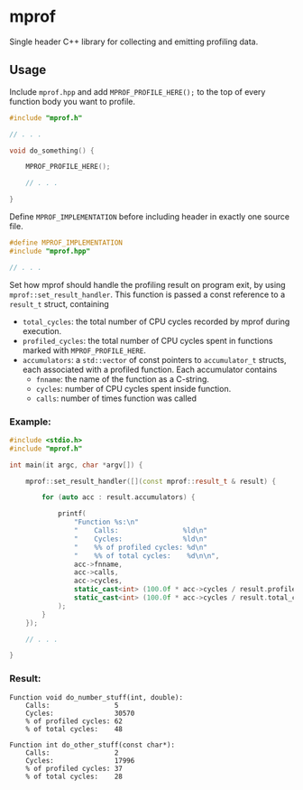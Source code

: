 # mprof
Single header C++ library for collecting and emitting profiling data.

## Usage

Include `mprof.hpp` and add `MPROF_PROFILE_HERE();` to the top of every function body you want to profile.
```c++
#include "mprof.h"

// . . . 

void do_something() {

    MPROF_PROFILE_HERE();

    // . . .

}
```
Define `MPROF_IMPLEMENTATION` before including header in exactly one source file.
```c++
#define MPROF_IMPLEMENTATION
#include "mprof.hpp"

// . . .
```
Set how mprof should handle the profiling result on program exit, by using `mprof::set_result_handler`. This function is passed a const reference to a `result_t` struct, containing
- `total_cycles`: the total number of CPU cycles recorded by mprof during execution.
- `profiled_cycles`: the total number of CPU cycles spent in functions marked with `MPROF_PROFILE_HERE`.
- `accumulators`: a `std::vector` of const pointers to `accumulator_t` structs, each associated with a profiled function. Each accumulator contains
    - `fnname`: the name of the function as a C-string.
    - `cycles`: number of CPU cycles spent inside function.
    - `calls`: number of times function was called
### Example:
```c++
#include <stdio.h>
#include "mprof.h"

int main(it argc, char *argv[]) {

    mprof::set_result_handler([](const mprof::result_t & result) {

        for (auto acc : result.accumulators) {

            printf(
                "Function %s:\n"
                "    Calls:                %ld\n"
                "    Cycles:               %ld\n"
                "    %% of profiled cycles: %d\n"
                "    %% of total cycles:    %d\n\n",
                acc->fnname,
                acc->calls,
                acc->cycles,
                static_cast<int> (100.0f * acc->cycles / result.profiled_cycles),
                static_cast<int> (100.0f * acc->cycles / result.total_cycles)
            );
        }
    });

    // . . .

}
```
### Result:

```consolel
Function void do_number_stuff(int, double):
    Calls:                5
    Cycles:               30570
    % of profiled cycles: 62
    % of total cycles:    48

Function int do_other_stuff(const char*):
    Calls:                2
    Cycles:               17996
    % of profiled cycles: 37
    % of total cycles:    28
```